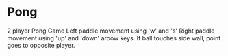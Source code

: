 # Pong
2 player Pong Game
Left paddle movement using 'w' and 's'
Right paddle movement using 'up' and 'down' aroow keys.
If ball touches side wall, point goes to opposite player.

